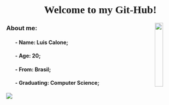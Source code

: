 <html>
        <h1 align="center" style="font-family: 'Montserrat';"> 
            Welcome to my Git-Hub!
        </h1>
        <body>
            <img align="right" width=21% src="https://media.tenor.com/MYaoHv7vvoUAAAAi/laughing-miles-morales.gif">
            <h3 align="left">About me:</h3>
            <ul>
                <h4>- Name: Luis Calone;</h4>
                <h4>- Age: 20;</h4>
                <h4>- From: Brasil;</h4>
                <h4>- Graduating: Computer Science;</h4>
            </ul>
            <div align="left">
                <img src="https://github-readme-stats.vercel.app/api?username=Luis-Calone&show_icons=true&theme=github_dark">
    </div>
    
</body>
</html>